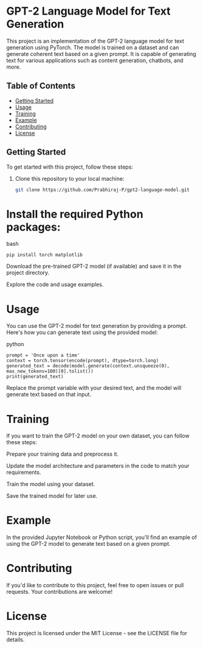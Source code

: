 # GPT-2 Language Model for Text Generation

This project is an implementation of the GPT-2 language model for text generation using PyTorch. The model is trained on a dataset and can generate coherent text based on a given prompt. It is capable of generating text for various applications such as content generation, chatbots, and more.

## Table of Contents

- [Getting Started](#getting-started)
- [Usage](#usage)
- [Training](#training)
- [Example](#example)
- [Contributing](#contributing)
- [License](#license)

## Getting Started

To get started with this project, follow these steps:

1. Clone this repository to your local machine:

   ```bash
   git clone https://github.com/Prabhiraj-P/gpt2-language-model.git
   ```

# Install the required Python packages:

bash
```
pip install torch matplotlib
```
Download the pre-trained GPT-2 model (if available) and save it in the project directory.

Explore the code and usage examples.

# Usage
You can use the GPT-2 model for text generation by providing a prompt. Here's how you can generate text using the provided model:

python
```
prompt = 'Once upon a time'
context = torch.tensor(encode(prompt), dtype=torch.long)
generated_text = decode(model.generate(context.unsqueeze(0), max_new_tokens=100)[0].tolist())
print(generated_text)
```
Replace the prompt variable with your desired text, and the model will generate text based on that input.

# Training
If you want to train the GPT-2 model on your own dataset, you can follow these steps:

Prepare your training data and preprocess it.

Update the model architecture and parameters in the code to match your requirements.

Train the model using your dataset.

Save the trained model for later use.

# Example
In the provided Jupyter Notebook or Python script, you'll find an example of using the GPT-2 model to generate text based on a given prompt.

# Contributing
If you'd like to contribute to this project, feel free to open issues or pull requests. Your contributions are welcome!

# License
This project is licensed under the MIT License - see the LICENSE file for details.